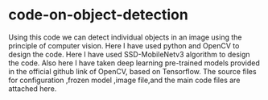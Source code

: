 # code-on-object-detection
Using this code we can detect individual objects in an image using the principle of computer vision.
Here I have used python and OpenCV to design the code. Here I have used SSD-MobileNetv3 algorithm to design the code.
Also here I have taken deep learning pre-trained models provided in the official github link of OpenCV, based on Tensorflow. The source files for configuration ,frozen model ,image file,and the main code files are attached here.
